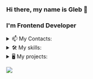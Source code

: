 ### Hi there, my name is Gleb 👋
### I'm Frontend Developer

<details>
  <summary>📫 My Contacts: </summary>  
  <br>
    <img src="https://user-images.githubusercontent.com/58741778/115604417-03849680-a2ea-11eb-8cc1-cf5dbc90a6bb.png" alt="skype" width="15px"> gstashinsky <br>
    <img src="https://user-images.githubusercontent.com/58741778/115606206-15ffcf80-a2ec-11eb-8f75-694c417349a3.png" alt="mail" width="15px"> g.stashinsky@gmail.com      <br>
  
 <img src="https://user-images.githubusercontent.com/58741778/115606293-316ada80-a2ec-11eb-98ec-9ed4abaf9c6a.png" alt="linkedin" width="15px"> [gstashinsky](https://www.linkedin.com/in/gstashinsky/)
 <br>
</details>

 <details>
  <summary>🛠 My skills:</summary>  
  <br>
  <img src="https://user-images.githubusercontent.com/58741778/115608374-d8e90c80-a2ee-11eb-92a9-1facb1589ac4.png" alt="js" width="35px"><img src="https://user-images.githubusercontent.com/58741778/115607074-2c5a5b00-a2ed-11eb-941f-3c4c0687b90d.png" alt="html" width="40px">
  <img src="https://user-images.githubusercontent.com/58741778/115607207-5dd32680-a2ed-11eb-88e1-1fb24b0fd4b0.png" alt="css" width="40px"> 
  <img src="https://user-images.githubusercontent.com/58741778/115607431-a68adf80-a2ed-11eb-94c4-5aaf1d75b552.png" alt="sass" width="35px"> 
  <img src="https://user-images.githubusercontent.com/58741778/115607656-e4880380-a2ed-11eb-9740-770e9a957e60.png" alt="jquery" width="40px">
  <img src="https://user-images.githubusercontent.com/58741778/115607757-06818600-a2ee-11eb-9388-c789e259bbdf.png" alt="bootstrap" width="40px">
  <img src="https://user-images.githubusercontent.com/58741778/115612586-1bf9ae80-a2f4-11eb-8131-1c134964e9de.png" alt="gulp" width="40px">
  <img src="https://user-images.githubusercontent.com/58741778/115613124-b22dd480-a2f4-11eb-896c-b2129ac7e74c.png" alt="webpack" width="60px">

  <img src="https://user-images.githubusercontent.com/58741778/115608611-2c5b5a80-a2ef-11eb-8c02-5bf78e596628.png" alt="spring" width="40px"> <img src="https://user-images.githubusercontent.com/58741778/115608716-4f860a00-a2ef-11eb-9c0e-2daaf12d6a70.png" alt="spring" width="60px"> 
  <img src="https://user-images.githubusercontent.com/58741778/115612418-e8b71f80-a2f3-11eb-8733-0089a0890d2c.png" alt="mysql" width="60px"> 
  <img src="https://user-images.githubusercontent.com/58741778/115612520-02586700-a2f4-11eb-8886-022a50050a3a.png" alt="postgesql" width="60px">
  <br>
</details>

<details>
  <summary>🖥 My projects: </summary>
  <br>
  
- [1ILLUMINATION.RU](https://1illumination.ru)
  > Used technologies: Gulp 4, SCSS, JS <br>
  > Github: https://github.com/Globus007/1illumination.ru
  
- [DEBT COUNTER](https://debt-count.herokuapp.com/)
  > Used technologies: <br>
  > Backend - Java 14, Spring Boot, REST <br>
  > Frontend - Angular 9, Angular Material, SCSS, Bootstrap <br>
  > Github: https://github.com/Globus007/debt-calculator-frontend <br>
  > https://github.com/Globus007/debt_count
 
- [CV](https://globus007.github.io/rsschool-cv/)
  > Github: https://github.com/Globus007/rsschool-cv
 
- [wildlife](https://rolling-scopes-school.github.io/globus007-JSFE2021Q1/wildlife/)
  > Github: https://github.com/rolling-scopes-school/globus007-JSFE2021Q1
 
- [online-zoo](https://rolling-scopes-school.github.io/globus007-JSFE2021Q1/online-zoo/)
  > Github: https://github.com/rolling-scopes-school/globus007-JSFE2021Q1

- [virtual-piano](https://rolling-scopes-school.github.io/globus007-JSFE2021Q1/virtual-piano/)
  > Github: https://github.com/rolling-scopes-school/globus007-JSFE2021Q1


  <br>
</details>








![](https://komarev.com/ghpvc/?username=Globus007)

<!--
**Globus007/Globus007** is a ✨ _special_ ✨ repository because its `README.md` (this file) appears on your GitHub profile.

Here are some ideas to get you started:

- 🔭 I’m currently working on ...
- 🌱 I’m currently learning ...
- 👯 I’m looking to collaborate on ...
- 🤔 I’m looking for help with ...
- 💬 Ask me about ...
- 📫 How to reach me: ...
- 😄 Pronouns: ...
- ⚡ Fun fact: ...
-->
